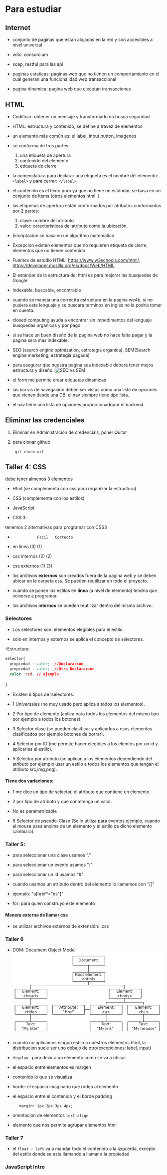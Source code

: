 # Para estudiar

## Internet

- conjunto de paginas que estan alojadas en la red y son accesibles a nivel universal
- w3c: consorcium
- soap, restful para las api
- paginas estaticas: paginas web que no tienen un comportamiento en el cual generan una funcionalidad web transaccional

- pagina dinamica: pagina web que ejecutan transacciones

## HTML

- Codificar: obtener un mensaje y transformarlo no busca seguridad

- HTML: estructura y contenido, se define a travez de elementos
- un elemento más común es: el label, input button, imagenes
- se conforma de tres partes:
  1. una etiqueta de apertura
  2. contenido del elemento
  3. etiqueta de cierre
- la nomenclatura para declarar una etiqueta es el nombre del elemento: `<label>` y para cerrar: `</label>`
- el contenido es el texto puro ya que no tiene un estándar, se basa en un conjunto de items (otros elementos html. )
- las etiquetas de apertura están conformados por atributos conformados por 2 partes:
  1.  clave: nombre del atributo
  2.  valor: características del atributo como la ubicación.
- Encriptacion se basa en un algoritmo matematico
- Excepcion existen elementos que no requieren etiqueta de cierre, elementos que no tienen contenido

- Fuentes de estudio HTML: https://www.w3schools.com/html/, https://developer.mozilla.org/es/docs/Web/HTML

- El estandar de la estructura del html es para mejorar las busquedas de Google
- Indexable, buscable, encontrable
- cuando se maneja una correctta estructura en la pagina we4b, si no pusiera este lenguaje y se buscara terminos en ingles no la podria tomar en cuenta.
- closed computing ayuda a encontrar sin impedimentos del lenguaje busquedas organicas y por pago.
- si se hace un buen diseño de la pagina web no hace falta pagar y la pagina sera mas indexable.
- SEO (search engine optmization, estrategia organica), SEM(Search engine marketing, estrategia pagada)
- para asegurar que nuestra pagina sea indexable deberá tener mejos estructura y diseño.
  ![SEO vs SEM](https://pedestalsearch.com/wp-content/uploads/2013/03/seo-v-sem-min.png)

- el form me permite crear etiquetas dinamicas

- las barras de navegacion deben ser vistas como una lista de opciones que vienen desde una DB, el nav siempre tiene tipo lista.

- el nav tiene una lista de opciones proporcionadopor el backend

## Eliminar las credenciales 

1. Eliminar en Administracion de credencials, poner Quitar

2. para clonar github

        git clone url

## Taller 4: CSS

debe tener almenos 3 elementos 

- Html (se complementa con css para organizar la estructura)
- CSS (complementa con los estilos)
- JavaScript

- CSS 3:

tenemos 2 alternativas para programar con CSS3
-                Facil   Correcto
- en linea        (3)       (1)
- css internos    (2)       (2)
- css externos    (1)       (3)

- los archivos __externos__ son creados fuera de la pagina web y se deben ubicar en la carpeta css. Se pueden reutilizar en todo el proyecto.
- cuando se ponen los estilos en __línea__ (a nivel de elemento) tendria que volverse a programar. 
- los archivos __internos__ se pueden reutilizar dentro del mismo archivo.

### Selectores

- Los selectores son: elementos elegibles para el estilo.  

- solo en internos y externos se aplica el concepto de selectores.

-Estructura: 

 ```css
 selector{
   propiedad : valor;  //Declaracion
   propiedad : valor;  //Otra Declaracion
   color :red; // ejemplo
   
 }
 ```

- Existen 6 tipos de lselectores:

- 1 Universales (no muy usado pero aplica a todos los elementos).
- 2 Por tipo de elemento (aplica para todos los elementos del mismo tipo por ejemplo a todos los botones).
- 3 Selector clase (se pueden clasificar y aplicarlos a esos elementos clasificados por ejemplo botones de borrar).
- 4 Selector por ID (me permite hacer elegibles a los elemtos por un id y aplicarles el estilo).
- 5 Selector por atributo (se aplican a los elementos dependiendo del atributo por ejemplo usar un estilo a todos los elementos que tengan el atributo src,img,png).
#### Tiene dos variaciones:

- 1 me dice un tipo de selector, el atributo que contiene un elemento.

-  2 por tipo de atributo y que conmtenga un valor.
- No es parametrizable

- 6 Selector de pseudo-Clase (Se lo utiliza para eventos ejemplo, cuando el mouse pasa encima de un elemento y el estilo de dicho elemento cambiara).

### Taller 5:

- para seleccionar una clase usamos "."
- para seleccionar un evento usamos ":"
- para seleccionar un id usamos "#"

- cuando usamos un atributo dentro del elemento lo llamamos con "[]"
- ejemplo: "a[href*="es"]"
- for: para quien construyo este elemento
#### Manera externa de llamar css

- se utilizar archivos externos de extensión: .css

### Taller 6
- DOM: Document Object Model
 ![Arbol de elementos html](img/dom.gif)


- cuando no aplicamos ningun estilo a nuestros elementos html, la distribucion suele ser uno debajo de otro(excepciones: label, input)

- `display` : para decir a un elemento como se va a ubicar

- el espacio entre elementos es margen
- contenido lo que se visualiza 
- borde: el espacio imaginario que rodea al elemento
- el espacio entre el contenido y el borde padding


         margin: 1px 2px 3px 4px;

- orientacion de elementos `text-align`

- elemento que nos permite agrupar elementos html

### Taller 7

- el `float : left` va a mandar todo el contenido a la izquierda, excepto del estilo donde se esta llamando a llamar a la propiedad

### JavaScript Intro